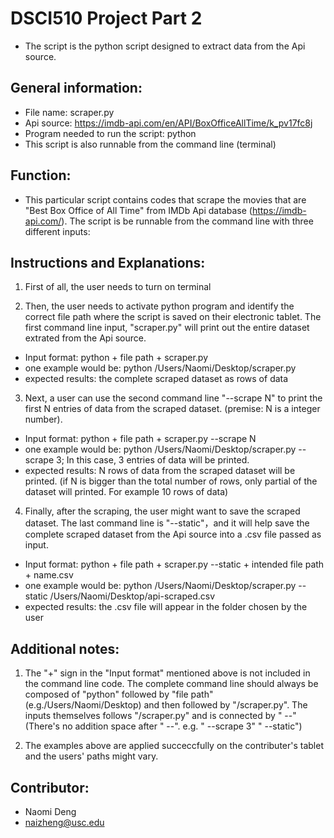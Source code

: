 # DSCI510 Project Part 2
- The script is the python script designed to extract data from the Api source.




## General information:
- File name: scraper.py
- Api source: https://imdb-api.com/en/API/BoxOfficeAllTime/k_pv17fc8j
- Program needed to run the script: python
- This script is also runnable from the command line (terminal)



## Function:
- This particular script contains codes that scrape the movies that are "Best Box Office of All Time" from IMDb Api database (https://imdb-api.com/). The script is be runnable from the command line with three different inputs: 



## Instructions and Explanations:

1. First of all, the user needs to turn on terminal

2. Then, the user needs to activate python program and identify the correct file path where the script is saved on their electronic tablet. The first command line input, "scraper.py" will print out the entire dataset extrated from the Api source. 

  - Input format: python + file path + scraper.py
  - one example would be: python /Users/Naomi/Desktop/scraper.py
  - expected results: the complete scraped dataset as rows of data

3. Next, a user can use the second command line "--scrape N" to print the first N entries of data from the scraped dataset. (premise: N is a integer number). 

  - Input format: python + file path + scraper.py --scrape N
  - one example would be: python /Users/Naomi/Desktop/scraper.py --scrape 3; In this case, 3 entries of data will be printed.
  - expected results: N rows of data from the scraped dataset will be printed. (if N is bigger than the total number of rows, only partial of the dataset will printed. For example 10 rows of data)

4. Finally, after the scraping, the user might want to save the scraped dataset. The last command line is "--static"，and it will help save the complete scraped dataset from the Api source into a .csv file passed as input. 

  - Input format: python + file path + scraper.py --static + intended file path + name.csv
  - one example would be: python /Users/Naomi/Desktop/scraper.py --static /Users/Naomi/Desktop/api-scraped.csv 
  - expected results: the .csv file will appear in the folder chosen by the user



## Additional notes:

1. The "+" sign in the "Input format" mentioned above is not included in the command line code. The complete command line should always be composed of "python" followed by "file path" (e.g./Users/Naomi/Desktop) and then followed by "/scraper.py". The inputs themselves follows "/scraper.py" and is connected by " --" (There's no addition space after " --". e.g. " --scrape 3" " --static")

2. The examples above are applied succeccfully on the contributer's tablet and the users' paths might vary.



## Contributor:
- Naomi Deng 
- naizheng@usc.edu





